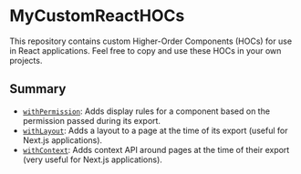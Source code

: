 # MyCustomReactHOCs

This repository contains custom Higher-Order Components (HOCs) for use in React applications. Feel free to copy and use these HOCs in your own projects.

## Summary

- [`withPermission`](https://github.com/leoreisdias/MyCustomReactHOCs-react/tree/main/withPermission): Adds display rules for a component based on the permission passed during its export.
- [`withLayout`](https://github.com/leoreisdias/MyCustomReactHOCs-react/tree/main/withLayout): Adds a layout to a page at the time of its export (useful for Next.js applications).
- [`withContext`](https://github.com/leoreisdias/MyCustomReactHOCs-react/tree/main/withContext): Adds context API around pages at the time of their export (very useful for Next.js applications).
